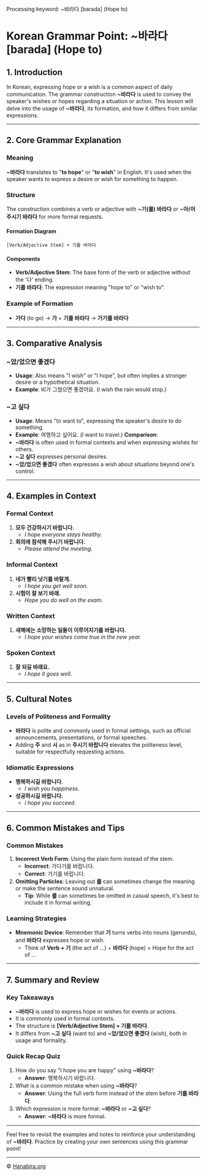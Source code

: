 Processing keyword: ~바라다 [barada] (Hope to)
# Korean Grammar Point: ~바라다 [barada] (Hope to)

## 1. Introduction
In Korean, expressing hope or a wish is a common aspect of daily communication. The grammar construction **~바라다** is used to convey the speaker's wishes or hopes regarding a situation or action. This lesson will delve into the usage of **~바라다**, its formation, and how it differs from similar expressions.

---
## 2. Core Grammar Explanation
### Meaning
**~바라다** translates to "**to hope**" or "**to wish**" in English. It's used when the speaker wants to express a desire or wish for something to happen.
### Structure
The construction combines a verb or adjective with **~기(를) 바라다** or **~아/어 주시기 바라다** for more formal requests.
#### Formation Diagram
```
[Verb/Adjective Stem] + 기를 바라다
```
#### Components
- **Verb/Adjective Stem**: The base form of the verb or adjective without the '다' ending.
- **기를 바라다**: The expression meaning "hope to" or "wish to".
### Example of Formation
- **가다** (to go) → **가** + **기를 바라다** → **가기를 바라다**
---
## 3. Comparative Analysis
### ~았/었으면 좋겠다
- **Usage**: Also means "I wish" or "I hope", but often implies a stronger desire or a hypothetical situation.
- **Example**: 비가 그쳤으면 좋겠어요. (I wish the rain would stop.)
### ~고 싶다
- **Usage**: Means "to want to", expressing the speaker's desire to do something.
- **Example**: 여행하고 싶어요. (I want to travel.)
**Comparison**:
- **~바라다** is often used in formal contexts and when expressing wishes for others.
- **~고 싶다** expresses personal desires.
- **~았/었으면 좋겠다** often expresses a wish about situations beyond one's control.
---
## 4. Examples in Context
### Formal Context
1. **모두 건강하시기 바랍니다.**
   - *I hope everyone stays healthy.*
2. **회의에 참석해 주시기 바랍니다.**
   - *Please attend the meeting.*
### Informal Context
1. **네가 빨리 낫기를 바랄게.**
   - *I hope you get well soon.*
2. **시험이 잘 보기 바래.**
   - *Hope you do well on the exam.*
### Written Context
1. **새해에는 소망하는 일들이 이루어지기를 바랍니다.**
   - *I hope your wishes come true in the new year.*
### Spoken Context
1. **잘 되길 바래요.**
   - *I hope it goes well.*
---
## 5. Cultural Notes
### Levels of Politeness and Formality
- **바라다** is polite and commonly used in formal settings, such as official announcements, presentations, or formal speeches.
- Adding **주** and **시** as in **주시기 바랍니다** elevates the politeness level, suitable for respectfully requesting actions.
### Idiomatic Expressions
- **행복하시길 바랍니다.**
  - *I wish you happiness.*
- **성공하시길 바랍니다.**
  - *I hope you succeed.*
---
## 6. Common Mistakes and Tips
### Common Mistakes
1. **Incorrect Verb Form**: Using the plain form instead of the stem.
   - **Incorrect**: 가다기를 바랍니다.
   - **Correct**: 가기를 바랍니다.
2. **Omitting Particles**: Leaving out **를** can sometimes change the meaning or make the sentence sound unnatural.
   - **Tip**: While **를** can sometimes be omitted in casual speech, it's best to include it in formal writing.
### Learning Strategies
- **Mnemonic Device**: Remember that **기** turns verbs into nouns (gerunds), and **바라다** expresses hope or wish.
  - Think of **Verb + 기** (the act of ...) + **바라다** (hope) = Hope for the act of ...
---
## 7. Summary and Review
### Key Takeaways
- **~바라다** is used to express hope or wishes for events or actions.
- It is commonly used in formal contexts.
- The structure is **[Verb/Adjective Stem] + 기를 바라다**.
- It differs from **~고 싶다** (want to) and **~았/었으면 좋겠다** (wish), both in usage and formality.
### Quick Recap Quiz
1. How do you say "I hope you are happy" using **~바라다**?
   - **Answer**: 행복하시기 바랍니다.
2. What is a common mistake when using **~바라다**?
   - **Answer**: Using the full verb form instead of the stem before **기를 바라다**.
3. Which expression is more formal: **~바라다** or **~고 싶다**?
   - **Answer**: **~바라다** is more formal.
---
Feel free to revisit the examples and notes to reinforce your understanding of **~바라다**. Practice by creating your own sentences using this grammar point!

---
© [Hanabira.org](https://hanabira.org)
